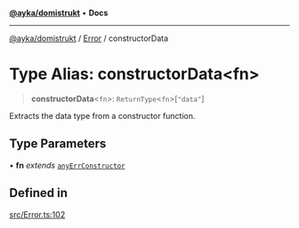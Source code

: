 [**@ayka/domistrukt**](../../../README.md) • **Docs**

***

[@ayka/domistrukt](../../../globals.md) / [Error](../README.md) / constructorData

# Type Alias: constructorData\<fn\>

> **constructorData**\<`fn`\>: `ReturnType`\<`fn`\>\[`"data"`\]

Extracts the data type from a constructor function.

## Type Parameters

• **fn** *extends* [`anyErrConstructor`](anyErrConstructor.md)

## Defined in

[src/Error.ts:102](https://github.com/AndreyMork/domistrukt/blob/e424882f37eb3cff2d317c2f62ddcbe7f7556be1/src/Error.ts#L102)
